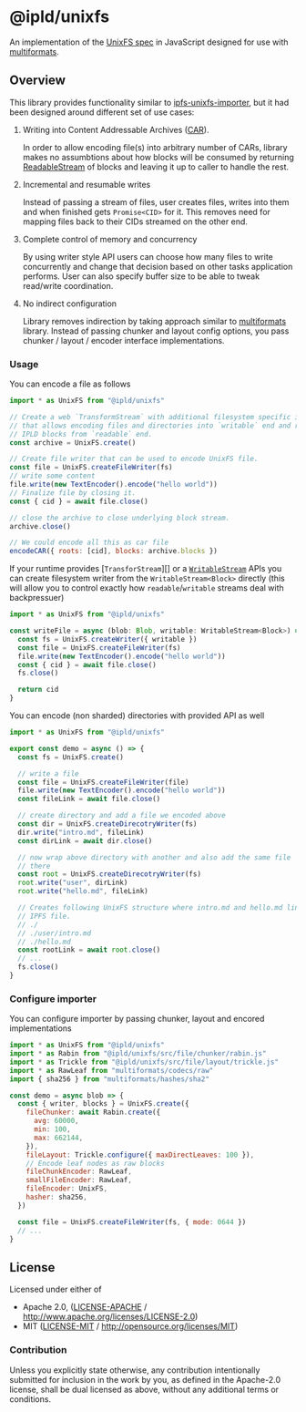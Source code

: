 # @ipld/unixfs

An implementation of the [UnixFS spec][] in JavaScript designed for use with
[multiformats][].

[unixfs spec]: https://github.com/ipfs/specs/blob/master/UNIXFS.md
[multiformats]: https://github.com/multiformats/js-multiformats

## Overview

This library provides functionality similar to [ipfs-unixfs-importer][], but it had been designed around different set of use cases:

1. Writing into Content Addressable Archives ([CAR][]).

   In order to allow encoding file(s) into arbitrary number of CARs, library makes no assumbtions about how blocks will be consumed by returning [ReadableStream][] of blocks and leaving it up to caller to handle the rest.

1. Incremental and resumable writes

   Instead of passing a stream of files, user creates files, writes into them and when finished gets `Promise<CID>` for it. This removes need for mapping files back to their CIDs streamed on the other end.

1. Complete control of memory and concurrency

   By using writer style API users can choose how many files to write concurrently and change that decision based on other tasks application performs. User can also specify buffer size to be able to tweak read/write coordination.

1. No indirect configuration

   Library removes indirection by taking approach similar to [multiformats][] library. Instead of passing chunker and layout config options, you pass chunker / layout / encoder interface implementations.

### Usage

You can encode a file as follows

```js
import * as UnixFS from "@ipld/unixfs"

// Create a web `TransformStream` with additional filesystem specific interface
// that allows encoding files and directories into `writable` end and reading
// IPLD blocks from `readable` end.
const archive = UnixFS.create()

// Create file writer that can be used to encode UnixFS file.
const file = UnixFS.createFileWriter(fs)
// write some content
file.write(new TextEncoder().encode("hello world"))
// Finalize file by closing it.
const { cid } = await file.close()

// close the archive to close underlying block stream.
archive.close()

// We could encode all this as car file
encodeCAR({ roots: [cid], blocks: archive.blocks })
```

If your runtime provides [`TransforStream`][] or a [`WritableStream`][] APIs you can create filesystem writer from the `WritableStream<Block>` directly (this will allow you to control exactly how `readable`/`writable` streams deal with backpressuer)

```ts
import * as UnixFS from "@ipld/unixfs"

const writeFile = async (blob: Blob, writable: WritableStream<Block>) => {
  const fs = UnixFS.createWriter({ writable })
  const file = UnixFS.createFileWriter(fs)
  file.write(new TextEncoder().encode("hello world"))
  const { cid } = await file.close()
  fs.close()

  return cid
}
```

You can encode (non sharded) directories with provided API as well

```ts
import * as UnixFS from "@ipld/unixfs"

export const demo = async () => {
  const fs = UnixFS.create()

  // write a file
  const file = UnixFS.createFileWriter(file)
  file.write(new TextEncoder().encode("hello world"))
  const fileLink = await file.close()

  // create directory and add a file we encoded above
  const dir = UnixFS.createDirecotryWriter(fs)
  dir.write("intro.md", fileLink)
  const dirLink = await dir.close()

  // now wrap above directory with another and also add the same file
  // there
  const root = UnixFS.createDirecotryWriter(fs)
  root.write("user", dirLink)
  root.write("hello.md", fileLink)

  // Creates following UnixFS structure where intro.md and hello.md link to same
  // IPFS file.
  // ./
  // ./user/intro.md
  // ./hello.md
  const rootLink = await root.close()
  // ...
  fs.close()
}
```

### Configure importer

You can configure importer by passing chunker, layout and encored implementations

```js
import * as UnixFS from "@ipld/unixfs"
import * as Rabin from "@ipld/unixfs/src/file/chunker/rabin.js"
import * as Trickle from "@ipld/unixfs/src/file/layout/trickle.js"
import * as RawLeaf from "multiformats/codecs/raw"
import { sha256 } from "multiformats/hashes/sha2"

const demo = async blob => {
  const { writer, blocks } = UnixFS.create({
    fileChunker: await Rabin.create({
      avg: 60000,
      min: 100,
      max: 662144,
    }),
    fileLayout: Trickle.configure({ maxDirectLeaves: 100 }),
    // Encode leaf nodes as raw blocks
    fileChunkEncoder: RawLeaf,
    smallFileEncoder: RawLeaf,
    fileEncoder: UnixFS,
    hasher: sha256,
  })

  const file = UnixFS.createFileWriter(fs, { mode: 0644 })
  // ...
}
```

## License

Licensed under either of

- Apache 2.0, ([LICENSE-APACHE](LICENSE-APACHE) / http://www.apache.org/licenses/LICENSE-2.0)
- MIT ([LICENSE-MIT](LICENSE-MIT) / http://opensource.org/licenses/MIT)

### Contribution

Unless you explicitly state otherwise, any contribution intentionally submitted for inclusion in the work by you, as defined in the Apache-2.0 license, shall be dual licensed as above, without any additional terms or conditions.

[ipfs-unixfs-importer]: https://www.npmjs.com/package/ipfs-unixfs-importer
[readablestream]: https://developer.mozilla.org/en-US/docs/Web/API/ReadableStream
[car]: https://ipld.io/specs/transport/car/carv1/
[`transformstream`]: https://developer.mozilla.org/en-US/docs/Web/API/TransformStream
[`writablestream`]: https://developer.mozilla.org/en-US/docs/Web/API/WritableStream
